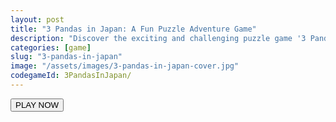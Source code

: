 ```yaml
---
layout: post
title: "3 Pandas in Japan: A Fun Puzzle Adventure Game"
description: "Discover the exciting and challenging puzzle game '3 Pandas in Japan'. Help the three pandas navigate through various levels of Japan in this adventurous journey!"
categories: [game]
slug: "3-pandas-in-japan"
image: "/assets/images/3-pandas-in-japan-cover.jpg"
codegameId: 3PandasInJapan/
---
```




<div class="row justify-content-center">
      <div class="col-lg-12">
        <div class="contest-details__slider-area">
          <div class="contest-details__thumb-slider">
            <div class="game-iframe-container" id="loadgame">
              <div class="talpa-splash-container" style="background: var(--color2);"><div class="talpa-splash-top"><div>
                   <div style="--thumb:url(../assets/img/drivemad/drive-mad-logo.webp);" alt="Stylish Crop Top Trends"></div>
                   <button id="talpa-splash-button" class="SP-splash-button" onclick="loadMainGame()" style="display: block;">PLAY NOW</button>
                   <div class="talpa-loader" style="display: none;">Loading...</div></div></div><div class="talpa-splash-bottom"></div>
              </div>
            </div>
        </div>
      </div>
    </div> <script type="text/javascript">
        function loadMainGame(){
        var html = `<iframe class="game-iframe iframeloader" id="game-area" src="https://webmagz.github.io/3PandasInJapan/" width="480" height="800" scrolling="none" frameborder="0" allowfullscreen="" tabindex="0"></iframe>`;
        document.getElementById("loadgame").innerHTML = html;
	     // Show the fullscreen button after loading the game
        document.getElementById("fullscreenButton").style.display = "inline-flex";
	    
        document.getElementById('loadgame').scrollIntoView();
        }
        function open_fullscreen() {
            let game = document.getElementById("game-area");
            if (game.requestFullscreen) {
                game.requestFullscreen();
            } else if (game.mozRequestFullScreen) { /* Firefox */
                game.mozRequestFullScreen();
            } else if (game.webkitRequestFullscreen) { /* Chrome, Safari and Opera */
                game.webkitRequestFullscreen();
            } else if (game.msRequestFullscreen) { /* IE/Edge */
                game.msRequestFullscreen();
            }
            }; </script>
            
# 3 Pandas in Japan: A Fun Puzzle Adventure Game

## Introduction to 3 Pandas in Japan

If you’re a fan of puzzle games that challenge your logic while offering an engaging storyline, **3 Pandas in Japan** is a must-try! This delightful adventure game takes you through the scenic landscapes of Japan, where you’ll help three adorable pandas navigate tricky obstacles, solve puzzles, and overcome various challenges. Whether you’re a seasoned puzzle player or a casual gamer, this game offers something for everyone.

## Storyline of the Game

In **3 Pandas in Japan**, you control three pandas as they embark on a journey through Japan's famous landmarks. The pandas, who find themselves stranded in Japan, must work together to solve puzzles and escape the clutches of danger. The game's story is simple but captivating, making it a joy to play as you guide the pandas through challenging yet fun levels.

The pandas each have unique abilities that you must use strategically to progress through the levels. Their teamwork and coordination are key to solving puzzles, ensuring the game stays both exciting and engaging.

## Game Features

Here are some key features that make **3 Pandas in Japan** stand out:

- **Challenging Puzzles**: Each level presents a new puzzle to solve, with increasingly complex challenges as you advance.
- **Beautiful Graphics**: The game is set in a vibrant and visually appealing version of Japan, with iconic locations that enhance the experience.
- **Unique Abilities for Each Panda**: Each of the three pandas has special abilities, and you’ll need to use their strengths together to solve puzzles.
- **Simple Controls**: The intuitive controls make the game accessible for all age groups, allowing players to enjoy the puzzles without frustration.
- **Fun and Engaging**: The light-hearted tone and charming characters make this game a fun experience for players of all skill levels.

## How to Play

The gameplay of **3 Pandas in Japan** is easy to understand but requires clever thinking and strategy. Here’s a quick overview:

1. **Use Panda Abilities**: Each panda can perform different actions. You’ll need to switch between the pandas to use their unique abilities to solve puzzles.
2. **Collaborate**: The pandas must work together to reach the goal of each level. This means you’ll need to plan their movements and actions carefully.
3. **Solve Puzzles**: As you progress, you’ll encounter obstacles that require problem-solving skills. These range from basic platforming challenges to intricate logic puzzles.
4. **Collect Bonuses**: Keep an eye out for hidden bonuses and collectibles as you play. These can help you unlock new levels or special rewards.

## Why Play 3 Pandas in Japan?

### Fun Puzzle Gameplay

The primary draw of **3 Pandas in Japan** is the puzzle-solving aspect. The levels are cleverly designed, offering just the right amount of challenge without becoming frustrating. Whether you're stuck on a tricky level or breezing through a set of puzzles, the game keeps you entertained throughout.

### Ideal for All Ages

With its simple controls and charming design, **3 Pandas in Japan** is suitable for players of all ages. The game’s family-friendly atmosphere makes it perfect for both younger and older players who want a fun and relaxed gaming experience.

### Engaging Storyline

The charming pandas and their journey through Japan provide a heartwarming story that keeps you invested. As you solve puzzles, you’re also progressing through an adventure filled with surprises and delightful moments.

## Where to Play 3 Pandas in Japan

You can play **3 Pandas in Japan** online on various gaming websites or download it for mobile and PC. If you're looking to play it in your browser, simply search for the game on your favorite gaming site or check out the link below.

[Play 3 Pandas in Japan Online](#)

## Conclusion

In conclusion, **3 Pandas in Japan** is a highly enjoyable puzzle adventure game that offers a perfect mix of challenge, fun, and storytelling. Whether you're a fan of puzzle games or just looking for something light-hearted to pass the time, this game will provide hours of entertainment. Help the three pandas navigate their way through Japan, solve clever puzzles, and enjoy the adventure!

Don't miss out on this captivating game – give **3 Pandas in Japan** a try today and see if you can help the pandas find their way home!

---

### Play 3 Pandas in Japan

Now it's time to jump into the action and start playing **3 Pandas in Japan** directly below! Enjoy the game and see how well you can solve its puzzles.

<!-- Embed Game via Iframe -->
<iframe src="https://www.example.com/3-pandas-in-japan" width="800" height="600" frameborder="0" allowfullscreen></iframe>

        <div class="row justify-content-center">
          <div class="col-lg-12">
            <div class="contest-details__slider-area">
              <div class="contest-details__thumb-slider">
                <div class="game-iframe-container" id="loadgame">
                  <div class="talpa-splash-container" style="background: var(--color2);"><div class="talpa-splash-top"><div>
                       <div style="--thumb:url(../assets/img/drivemad/drive-mad-logo.webp);" alt="Stylish Crop Top Trends"></div>
                       <button id="talpa-splash-button" class="SP-splash-button" onclick="loadMainGame()" style="display: block;">PLAY NOW</button>
                       <div class="talpa-loader" style="display: none;">Loading...</div></div></div><div class="talpa-splash-bottom"></div>
                  </div>
                </div>
            </div>
          </div>
        </div>
{% include game-embed.html id=page.codegameId %}
